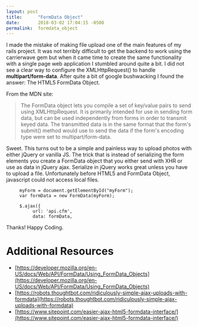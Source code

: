 ```yaml
---
layout: post
title:      "FormData Object"
date:       2018-03-02 17:04:15 -0500
permalink:  formdata_object
---
```



I made the mistake of making file upload one of the main features of my rails project. It was not terribly difficult to get the backend to work using the carrierwave gem but when it came time to create the same functionality with a single page web application I stumbled around quite a bit. I did not see a clear way to configure the XMLHttpRequest() to handle  **multipart/form-data**. After quite a bit of google bushwacking I found the answer: The HTML5 FormData Object.

From the MDN site:

> The FormData object lets you compile a set of key/value pairs to send using XMLHttpRequest. It is primarily intended for use in sending form data, but can be used independently from forms in order to transmit keyed data. The transmitted data is in the same format that the form's submit() method would use to send the data if the form's encoding type were set to multipart/form-data.
> 

Sweet. This turns out to be a simple and painless way to upload photos with either jQuery or vanilla JS. The trick that is instead of serializing the form elements you create a FormData object that you either send with XHR or use as data in jQuery ajax. Serialize in jQuery works great unless you have to upload a file. Unfortunately before HTML5 and FormData Object, javascript could not access local files.

```
	 myForm = document.getElementById("myForm");
	 var formData = new FormData(myForm);

	 $.ajax({
		  url: 'api.cfm',
		  data: formData,
```

Thanks! Happy Coding.

# Additional Resources
* [https://developer.mozilla.org/en-US/docs/Web/API/FormData/Using_FormData_Objects](https://developer.mozilla.org/en-US/docs/Web/API/FormData/Using_FormData_Objects)
* [https://robots.thoughtbot.com/ridiculously-simple-ajax-uploads-with-formdata](https://robots.thoughtbot.com/ridiculously-simple-ajax-uploads-with-formdata)
* [https://www.sitepoint.com/easier-ajax-html5-formdata-interface/](https://www.sitepoint.com/easier-ajax-html5-formdata-interface/)
